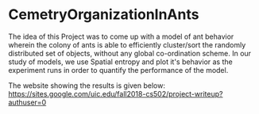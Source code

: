 # CemetryOrganizationInAnts
The idea of this Project was to come up with a model of ant behavior wherein the colony of ants is able to efficiently cluster/sort the randomly distributed set of objects, without any global co-ordination scheme. In our study of models, we use Spatial entropy and plot it's behavior as the experiment runs in order to quantify the performance of the model.

The website showing the results is given below:
https://sites.google.com/uic.edu/fall2018-cs502/project-writeup?authuser=0
